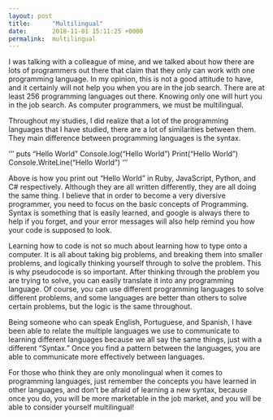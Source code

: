 ```yaml
---
layout: post
title:      "Multilingual"
date:       2018-11-01 15:11:25 +0000
permalink:  multilingual
---
```


 I was talking with a colleague of mine, and we talked about how there are lots of programmers out there that claim that they only can work with one programming language. In my opinion, this is not a good attitude to have, and it certainly will not help you when you are in the job search. There are at least 256 programming languages out there. Knowing only one will hurt you in the job search. As computer programmers, we must be multilingual. 

Throughout my studies, I did realize that a lot of the programming languages that I have studied, there are a lot of similarities between them. They main difference between programming languages is the syntax. 

‘’’
puts “Hello World”
Console.log(“Hello World”)
Print(“Hello World”)
Console.WriteLine(“Hello World”)
‘’’

Above is how you print out “Hello World” in Ruby, JavaScript, Python, and C# respectively. Although they are all written differently, they are all doing the same thing. I believe that in order to become a very diversive programmer, you need to focus on the basic concepts of Programming. Syntax is something that is easily learned, and google is always there to help if you forget, and your error messages will also help remind you how your code is supposed to look. 

Learning how to code is not so much about learning how to type onto a computer. It is all about taking big problems, and breaking them into smaller problems, and logically thinking yourself through to solve the problem. This is why pseudocode is so important. After thinking through the problem you are trying to solve, you can easily translate it into any programming language. Of course, you can use different programming languages to solve different problems, and some languages are better than others to solve certain problems, but the logic is the same throughout.  

Being someone who can speak English, Portuguese, and Spanish, I have been able to relate the multiple languages we use to communicate to learning different languages because we all say the same things, just with a different “Syntax.” Once you find a pattern between the languages, you are able to communicate more effectively between languages. 

For those who think they are only monolingual when it comes to programming languages, just remember the concepts you have learned in other languages, and don’t be afraid of learning a new syntax, because once you do, you will be more marketable in the job market, and you will be able to consider yourself multilingual!

